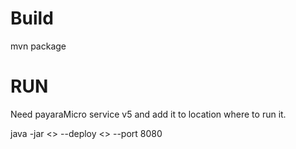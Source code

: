 # Build
mvn package

# RUN
Need payaraMicro service v5 and add it to location where to run it.

java -jar <<PAYARAMICRO JAR FILE LOCATION>> --deploy <<LOCATION TO YOUR WAR FILE>> --port 8080
